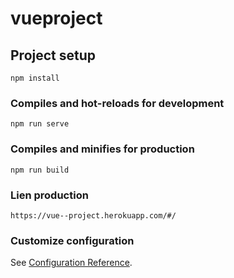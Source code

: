 # vueproject

## Project setup
```
npm install
```

### Compiles and hot-reloads for development
```
npm run serve
```

### Compiles and minifies for production
```
npm run build
```

### Lien production
```
https://vue--project.herokuapp.com/#/
```

### Customize configuration
See [Configuration Reference](https://cli.vuejs.org/config/).
